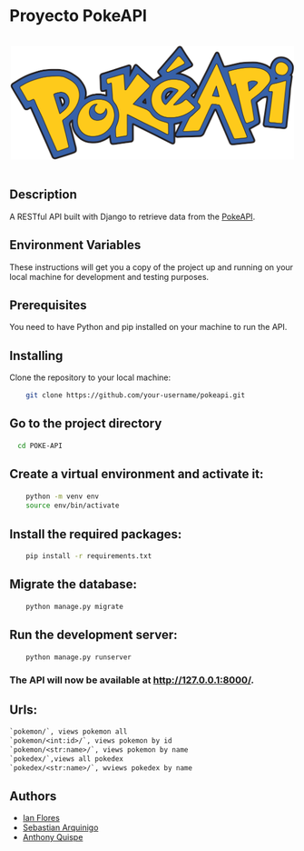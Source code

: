 # Proyecto PokeAPI
<br/>

<div align="center">
	<img height="200" src="https://raw.githubusercontent.com/PokeAPI/media/master/logo/pokeapi.svg?sanitize=true" alt="PokeAPI">

<br/>

</div>

<br/>

## Description

A RESTful API built with Django to retrieve data from the [PokeAPI](https://pokeapi.co/docs/v2).


## Environment Variables

These instructions will get you a copy of the project up and running on your local machine for development and testing purposes.

## Prerequisites
You need to have Python and pip installed on your machine to run the API.

## Installing

Clone the repository to your local machine:

```bash
    git clone https://github.com/your-username/pokeapi.git
```

## Go to the project directory

```bash
  cd POKE-API
```

## Create a virtual environment and activate it:

```bash
    python -m venv env
    source env/bin/activate
```

## Install the required packages:

```bash
    pip install -r requirements.txt
```

## Migrate the database:
```bash
    python manage.py migrate
```

## Run the development server:
```bash
    python manage.py runserver
```

### The API will now be available at http://127.0.0.1:8000/.

## Urls:
	`pokemon/`, views pokemon all
	`pokemon/<int:id>/`, views pokemon by id
	`pokemon/<str:name>/`, views pokemon by name
	`pokedex/`,views all pokedex
	`pokedex/<str:name>/`, wviews pokedex by name

## Authors

- [Ian Flores](https://github.com/Ianskev)
- [Sebastian Arquinigo](https://github.com/sebas0303)
- [Anthony Quispe](https://github.com/Anthony-moises)

